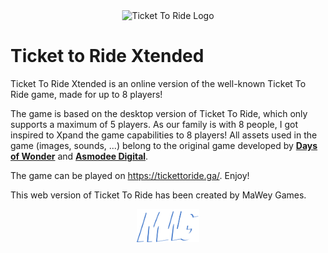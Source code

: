 <img src="https://i.imgur.com/Yiq44zH.png" alt="Ticket To Ride Logo" width="200" style="margin-left: 50%; transform: translateX(-50%)"/>


# Ticket to Ride Xtended
Ticket To Ride Xtended is an online version of the well-known Ticket To Ride game, made for up to 8 players! 

The game is based on the desktop version of Ticket To Ride, which only supports a maximum of 5 players. As our family is with 8 people, I got inspired to Xpand the game capabilities to 8 players!
All assets used in the game (images, sounds, ...) belong to the original game developed by **[Days of Wonder](https://www.daysofwonder.com/)** and **[Asmodee Digital](https://www.asmodee-digital.com/)**.

The game can be played on https://tickettoride.ga/. Enjoy!

This web version of Ticket To Ride has been created by MaWey Games.

<img src="public/images/logos/mawey-games-bluedrop.svg" alt="MaWey Games Logo" width="100" style="margin-left: 50%; transform: translateX(-50%)"/>